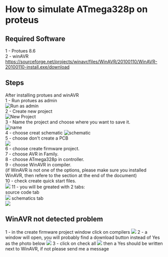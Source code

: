 # How to simulate ATmega328p on proteus
## Required Software
1 - Protues 8.6  
2 - winAVR  
https://sourceforge.net/projects/winavr/files/WinAVR/20100110/WinAVR-20100110-install.exe/download

## Steps
After installing protues and winAVR  
1 - Run protues as admin    
![Run as admin](./p1.PNG)  
2 - Create new project  
![New Project](./p2.PNG)  
3 - Name the project and choose where you want to save it.  
![name](./p3.PNG)  
4 - choose creat schematic
![schematic](./p4.PNG)  
5 - choose don't create a PCB  
![](./p5.PNG)  
6 - choose create firmware project.  
7 - choose AVR in Family.  
8 - choose ATmega328p in controller.  
9 - choose WinAVR in compiler.  
(if WinAVR is not one of the options, please make sure you installed WinAVR, then refere to the section at the end of the document)  
10 - check create quick start files.  
![](./p6.PNG)
11 - you will be greated with 2 tabs:  
source code tab  
![](./p7.PNG)
schematics tab  
![](./p8.PNG)

## WinAVR not detected problem
1 - in the create firmware project window click on compilers
![](./p9.PNG)
2 - a window will open, you will probably find a download button instead of Yes as the photo below
![](./p10.PNG)
3 - click on check all 
![](./p11.PNG)
then a Yes should be written next to WinAVR, if not please send me a message